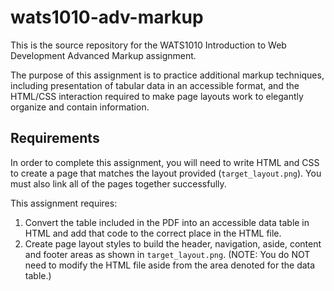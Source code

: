 wats1010-adv-markup
===================

This is the source repository for the WATS1010 Introduction to Web Development
Advanced Markup assignment.

The purpose of this assignment is to practice additional markup techniques,
including presentation of tabular data in an accessible format, and the
HTML/CSS interaction required to make page layouts work to elegantly organize
and contain information.

Requirements
------------

In order to complete this assignment, you will need to write HTML and CSS to
create a page that matches the layout provided (``target_layout.png``). You
must also link all of the pages together successfully. 

This assignment requires:

1. Convert the table included in the PDF into an accessible data table in HTML
   and add that code to the correct place in the HTML file.
2. Create page layout styles to build the header, navigation, aside, content and
   footer areas as shown in ``target_layout.png``. (NOTE: You do NOT need to
   modify the HTML file aside from the area denoted for the data table.)
